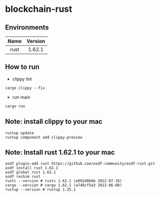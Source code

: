 # blockchain-rust

## Environments

| Name | Version |
|:----:|:----:|
| rust | 1.62.1 | 

## How to run

- clippy lint

```shell
cargo clippy --fix
```

- run main

```rust
cargo run
```

## Note: install clippy to your mac

```shell
rustup update 
rustup component add clippy-preview
```

## Note: Install rust 1.62.1 to your mac

```shell
asdf plugin-add rust https://github.com/asdf-community/asdf-rust.git
asdf install rust 1.62.1
asdf global rust 1.62.1
asdf reshim rust
rustc --version # rustc 1.62.1 (e092d0b6b 2022-07-16)
cargo --version # cargo 1.62.1 (a748cf5a3 2022-06-08)
rustup --version # rustup 1.25.1
```
